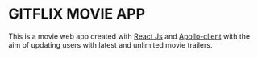 # GITFLIX MOVIE APP

This is a movie web app created with [React Js](https://reactjs.org/) and [Apollo-client](https://www.apollographql.com/docs/react/) with the aim of updating users with latest and unlimited movie trailers.


